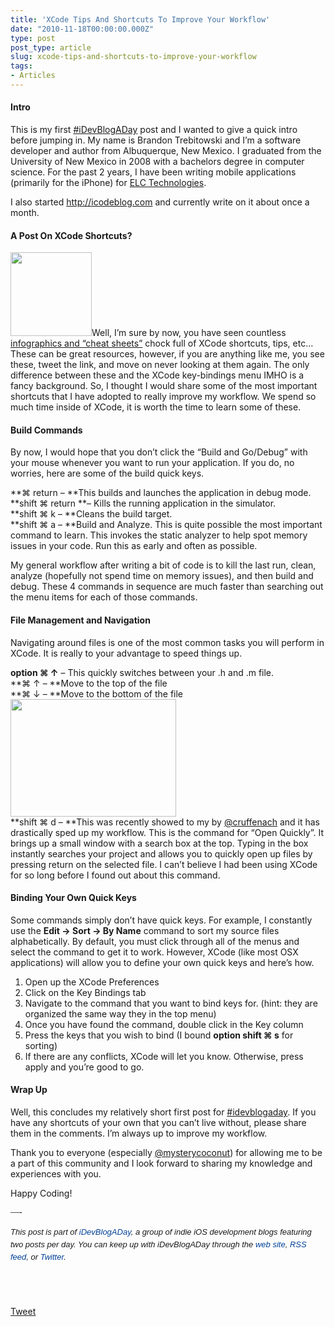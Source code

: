 ```yaml
---
title: 'XCode Tips And Shortcuts To Improve Your Workflow'
date: "2010-11-18T00:00:00.000Z"
type: post 
post_type: article
slug: xcode-tips-and-shortcuts-to-improve-your-workflow
tags: 
- Articles
---
```

#### Intro

This is my first [#iDevBlogADay][1] post and I wanted to give a quick intro before jumping in. My name is Brandon Trebitowski and I&#8217;m a software developer and author from Albuquerque, New Mexico. I graduated from the University of New Mexico in 2008 with a bachelors degree in computer science. For the past 2 years, I have been writing mobile applications (primarily for the iPhone) for [ELC Technologies][2].

I also started <http://icodeblog.com> and currently write on it about once a month.

#### A Post On XCode Shortcuts?

[<img class="alignleft" title="XCode Shortcuts" src="http://www.1729.us/xcode/Xcode%20Shortcuts.png" alt="" width="130" height="134" />][3]Well, I&#8217;m sure by now, you have seen countless [infographics and &#8220;cheat sheets&#8221;][3] chock full of XCode shortcuts, tips, etc&#8230; These can be great resources, however, if you are anything like me, you see these, tweet the link, and move on never looking at them again. The only difference between these and the XCode key-bindings menu IMHO is a fancy background. So, I thought I would share some of the most important shortcuts that I have adopted to really improve my workflow. We spend so much time inside of XCode, it is worth the time to learn some of these.

#### Build Commands

By now, I would hope that you don&#8217;t click the &#8220;Build and Go/Debug&#8221; with your mouse whenever you want to run your application. If you do, no worries, here are some of the build quick keys.

**⌘ return &#8211; **This builds and launches the application in debug mode.  
**shift ⌘ return **&#8211; Kills the running application in the simulator.  
**shift ⌘ k &#8211; **Cleans the build target.  
**shift ⌘ a &#8211; **Build and Analyze. This is quite possible the most important command to learn. This invokes the static analyzer to help spot memory issues in your code. Run this as early and often as possible.

My general workflow after writing a bit of code is to kill the last run, clean, analyze (hopefully not spend time on memory issues), and then build and debug. These 4 commands in sequence are much faster than searching out the menu items for each of those commands.

#### File Management and Navigation

Navigating around files is one of the most common tasks you will perform in XCode. It is really to your advantage to speed things up.

**option ⌘ ↑** &#8211; This quickly switches between your .h and .m file.  
**⌘ ↑ &#8211; **Move to the top of the file  
**⌘ ↓ &#8211; **Move to the bottom of the file <img class="size-full wp-image-1026 alignright" title="Screen shot 2010-11-18 at 8.14.35 AM" src="/uploads/2010/Screen-shot-2010-11-18-at-8.14.35-AM.png" alt="" width="265" height="188" />  
**shift ⌘ d &#8211; **This was recently showed to my by [@cruffenach][4] and it has drastically sped up my workflow. This is the command for &#8220;Open Quickly&#8221;. It brings up a small window with a search box at the top. Typing in the box instantly searches your project and allows you to quickly open up files by pressing return on the selected file. I can&#8217;t believe I had been using XCode for so long before I found out about this command.

#### Binding Your Own Quick Keys

Some commands simply don&#8217;t have quick keys. For example, I constantly use the **Edit -> Sort -> By Name** command to sort my source files alphabetically. By default, you must click through all of the menus and select the command to get it to work. However, XCode (like most OSX applications) will allow you to define your own quick keys and here&#8217;s how.

  1. Open up the XCode Preferences
  2. Click on the Key Bindings tab
  3. Navigate to the command that you want to bind keys for. (hint: they are organized the same way they in the top menu)
  4. Once you have found the command, double click in the Key column
  5. Press the keys that you wish to bind (I bound **option shift ⌘ s** for sorting)
  6. If there are any conflicts, XCode will let you know. Otherwise, press apply and you&#8217;re good to go.

#### Wrap Up

Well, this concludes my relatively short first post for [#idevblogaday][1]. If you have any shortcuts of your own that you can&#8217;t live without, please share them in the comments. I&#8217;m always up to improve my workflow.

Thank you to everyone (especially [@mysterycoconut][5]) for allowing me to be a part of this community and I look forward to sharing my knowledge and experiences with you.

Happy Coding!

<p style="font-family: ‘Lucida Grande’;">
  &#8212;-
</p></p> 

<div style="font-family: ‘Lucida Grande’;">
  <span style="font-family: ‘Lucida Grande’;"><strong><span style="font-weight: normal;"><span style="font-family: arial, verdana, tahoma, sans-serif; font-size: 13px; line-height: 20px;"><em>﻿﻿This post is part of <a style="text-decoration: none; color: #004199; padding: 0px; margin: 0px;" href="http://idevblogaday.com/">iDevBlogADay</a>, a group of indie iOS development blogs featuring two posts per day. You can keep up with iDevBlogADay through the <a style="text-decoration: none; color: #004199; padding: 0px; margin: 0px;" href="http://idevblogaday.com/">web site</a>, <a style="text-decoration: none; color: #004199; padding: 0px; margin: 0px;" href="http://feeds.feedburner.com/idevblogaday">RSS feed</a>, or <a style="text-decoration: none; color: #004199; padding: 0px; margin: 0px;" href="http://twitter.com/#search?q=%23idevblogaday">Twitter</a>.</em></span></span></strong></span>
</div></p> 

<div style="font-family: ‘Lucida Grande’;">
  <span style="font-family: ‘Lucida Grande’;"><strong><span style="font-weight: normal;"><span style="font-family: arial, verdana, tahoma, sans-serif; font-size: 13px; line-height: 20px;"><em><br /> <br /> </em></span></span></strong></span>
</div></p> 

<div style="">
  <a href="http://twitter.com/share" class="twitter-share-button" data-count="horizontal" data-text="XCode Tips And Shortcuts To Improve Your Workflow" data-url="http://brandontreb.com/xcode-tips-and-shortcuts-to-improve-your-workflow"  data-via="brandontreb" data-related="brandontreb:">Tweet</a>
</div>

 [1]: http://idevblogaday.com
 [2]: http://elctech.com/
 [3]: http://www.1729.us/xcode/Xcode%20Shortcuts.png
 [4]: http://twitter.com/cruffenach
 [5]: http://twitter.com/mysterycoconut
